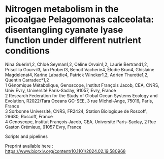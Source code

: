 # Nitrogen metabolism in the picoalgae Pelagomonas calceolata: disentangling cyanate lyase function under different nutrient conditions  

Nina Guérin1,2, Chloé Seyman1,2, Céline Orvain1,2, Laurie Bertrand1,2, Priscillia Gourvil3, Ian Probert3, Benoit Vacherie4, Élodie Brun4, Ghislaine Magdelenat4, Karine Labadie4, Patrick Wincker1,2, Adrien Thurotte1,2, Quentin Carradec*1,2  
1 Génomique Métabolique, Genoscope, Institut François Jacob, CEA, CNRS, Univ Evry, Université Paris-Saclay, 91057, Evry, France  
2 Research Federation for the Study of Global Ocean Systems Ecology and Evolution, R2022/Tara Oceans GO-SEE, 3 rue Michel-Ange, 75016, Paris, France  
3 Sorbonne Université, CNRS, FR2424, Station Biologique de Roscoff, 29680, Roscoff, France  
4 Genoscope, Institut François Jacob, CEA, Université Paris-Saclay, 2 Rue Gaston Crémieux, 91057 Evry, France  

Scripts and pipelines 

Preprint available here : https://www.biorxiv.org/content/10.1101/2024.02.19.580968
